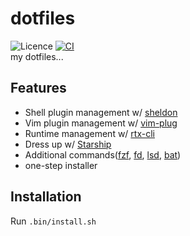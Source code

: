 # dotfiles

![Licence](https://img.shields.io/github/license/rmuraix/dotfiles)
[![CI](https://github.com/rmuraix/dotfiles/actions/workflows/ci.yml/badge.svg)](https://github.com/rmuraix/dotfiles/actions/workflows/ci.yml)  
my dotfiles...

## Features

- Shell plugin management w/ [sheldon](https://sheldon.cli.rs/)
- Vim plugin management w/ [vim-plug](https://github.com/junegunn/vim-plug)
- Runtime management w/ [rtx-cli](https://github.com/jdxcode/rtx)
- Dress up w/ [Starship](https://starship.rs/)
- Additional commands([fzf](https://github.com/junegunn/fzf), [fd](https://github.com/sharkdp/fd), [lsd](https://github.com/Peltoche/lsd), [bat](https://github.com/sharkdp/bat))
- one-step installer

## Installation

Run `.bin/install.sh`
